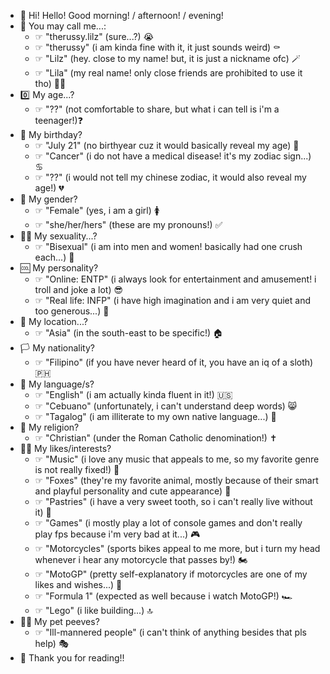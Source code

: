 - 💛 Hi! Hello! Good morning! / afternoon! / evening!
- 📃 You may call me...:
   - ☞ "therussy.lilz" (sure...?) 😭
   - ☞ "therussy" (i am kinda fine with it, it just sounds weird) ⚰️
   - ☞ "Lilz" (hey. close to my name! but, it is just a nickname ofc) 🪄
   - ☞ "Lila" (my real name! only close friends are prohibited to use it tho) 🫸🏼
- 0️⃣ My age...?
   - ☞ "??" (not comfortable to share, but what i can tell is i'm a teenager!)❓
- 📅 My birthday?
   - ☞ "July 21" (no birthyear cuz it would basically reveal my age) 📆
   - ☞ "Cancer" (i do not have a medical disease! it's my zodiac sign...) ♋️
   - ☞ "??" (i would not tell my chinese zodiac, it would also reveal my age!) 💔
- 🚻 My gender?
   - ☞ "Female" (yes, i am a girl) 🚺
   - ☞ "she/her/hers" (these are my pronouns!) ✅
- 🏳️‍🌈 My sexuality...?
   - ☞ "Bisexual" (i am into men and women! basically had one crush each...) 🚻
- 🆒 My personality?
   - ☞ "Online: ENTP" (i always look for entertainment and amusement! i troll and joke a lot) 😎
   - ☞ "Real life: INFP" (i have high imagination and i am very quiet and too generous...) 🫥
- 📍 My location...?
   - ☞ "Asia" (in the south-east to be specific!) 🏠
- 🏳️ My nationality?
   - ☞ "Filipino" (if you have never heard of it, you have an iq of a sloth) 🇵🇭
- 💬 My language/s?
   - ☞ "English" (i am actually kinda fluent in it!) 🇺🇸
   - ☞ "Cebuano" (unfortunately, i can't understand deep words) 😸
   - ☞ "Tagalog" (i am illiterate to my own native language...) 👤
- 🛐 My religion?
   - ☞ "Christian" (under the Roman Catholic denomination!) ✝️
- 👍🏼 My likes/interests?
   - ☞ "Music" (i love any music that appeals to me, so my favorite genre is not really fixed!) 🎤
   - ☞ "Foxes" (they're my favorite animal, mostly because of their smart and playful personality and cute appearance) 🦊
   - ☞ "Pastries" (i have a very sweet tooth, so i can't really live without it) 🧇
   - ☞ "Games" (i mostly play a lot of console games and don't really play fps because i'm very bad at it...) 🎮
   - ☞ "Motorcycles" (sports bikes appeal to me more, but i turn my head whenever i hear any motorcycle that passes by!) 🏍
   - ☞ "MotoGP" (pretty self-explanatory if motorcycles are one of my likes and wishes...) 🏁
   - ☞ "Formula 1" (expected as well because i watch MotoGP!) 🏎
   - ☞ "Lego" (i like building...) 🔝
- 👎🏼 My pet peeves?
   - ☞ "Ill-mannered people" (i can't think of anything besides that pls help) 🎭
- 💛 Thank you for reading!!

